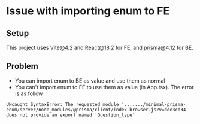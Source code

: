 # Issue with importing enum to FE

## Setup

This project uses Vite@4.2 and React@18.2 for FE, and prisma@4.12 for BE.

## Problem

- You can import enum to BE as value and use them as normal
- You can't import enum to FE to use them as value (in App.tsx). The error is as follow

```
UNcaught SyntaxError: The requested module '......./minimal-prisma-enum/server/node_modules/@prisma/client/index-browser.js?v=dde3cd34' does not provide an export named 'Question_type'
```
